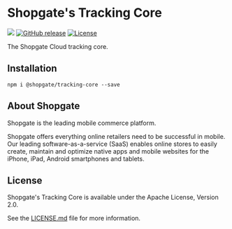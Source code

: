 # Shopgate's Tracking Core

![](https://travis-ci.org/shopgate/tracking-core.svg?branch=master)
[![GitHub release](https://img.shields.io/github/release/shopgate/tracking-core.svg)]()
[![License](https://img.shields.io/badge/License-Apache%202.0-blue.svg)](https://opensource.org/licenses/Apache-2.0)

The Shopgate Cloud tracking core.

## Installation

```
npm i @shopgate/tracking-core --save
```

## About Shopgate

Shopgate is the leading mobile commerce platform.

Shopgate offers everything online retailers need to be successful in mobile. Our leading
software-as-a-service (SaaS) enables online stores to easily create, maintain and optimize native
apps and mobile websites for the iPhone, iPad, Android smartphones and tablets.

## License

Shopgate's Tracking Core is available under the Apache License, Version 2.0.

See the [LICENSE.md](./LICENSE.md) file for more information.
